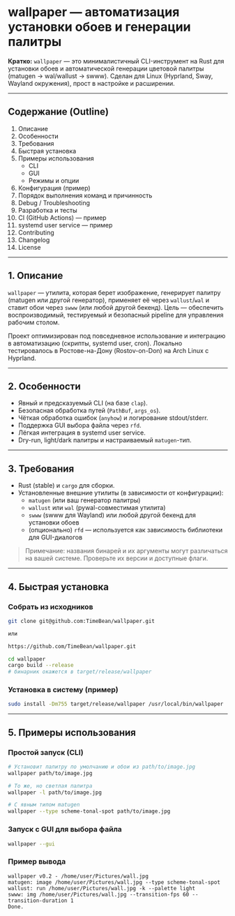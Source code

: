 
# wallpaper — автоматизация установки обоев и генерации палитры

**Кратко:** `wallpaper` — это минималистичный CLI-инструмент на Rust для установки обоев и автоматической генерации цветовой палитры (matugen → wal/wallust → swww). Сделан для Linux (Hyprland, Sway, Wayland окружения), прост в настройке и расширении.

---

## Содержание (Outline)

1. Описание
2. Особенности
3. Требования
4. Быстрая установка
5. Примеры использования
   - CLI
   - GUI
   - Режимы и опции
6. Конфигурация (пример)
7. Порядок выполнения команд и причинность
8. Debug / Troubleshooting
9. Разработка и тесты
10. CI (GitHub Actions) — пример
11. systemd user service — пример
12. Contributing
13. Changelog
14. License

---

## 1. Описание

`wallpaper` — утилита, которая берет изображение, генерирует палитру (matugen или другой генератор), применяет её через `wallust`/`wal` и ставит обои через `swww` (или любой другой бекенд). Цель — обеспечить воспроизводимый, тестируемый и безопасный pipeline для управления рабочим столом.

Проект оптимизирован под повседневное использование и интеграцию в автоматизацию (скрипты, systemd user, cron). Локально тестировалось в Ростове-на-Дону (Rostov-on-Don) на Arch Linux с Hyprland.

---

## 2. Особенности

- Явный и предсказуемый CLI (на базе `clap`).
- Безопасная обработка путей (`PathBuf`, `args_os`).
- Чёткая обработка ошибок (`anyhow`) и логирование stdout/stderr.
- Поддержка GUI выбора файла через `rfd`.
- Лёгкая интеграция в systemd user service.
- Dry-run, light/dark палитры и настраиваемый `matugen`-тип.

---

## 3. Требования

- Rust (stable) и `cargo` для сборки.
- Установленные внешние утилиты (в зависимости от конфигурации):
  - `matugen` (или ваш генератор палитры)
  - `wallust` или `wal` (pywal-совместимая утилита)
  - `swww` (swww для Wayland) или любой другой бекенд для установки обоев
  - (опционально) `rfd` — используется как зависимость библиотеки для GUI-диалогов

> Примечание: названия бинарей и их аргументы могут различаться на вашей системе. Проверьте их версии и доступные флаги.

---

## 4. Быстрая установка

### Собрать из исходников

```bash
git clone git@github.com:TimeBean/wallpaper.git

или

https://github.com/TimeBean/wallpaper.git

cd wallpaper
cargo build --release
# бинарник окажется в target/release/wallpaper
```

### Установка в систему (пример)

```bash
sudo install -Dm755 target/release/wallpaper /usr/local/bin/wallpaper
```

---

## 5. Примеры использования

### Простой запуск (CLI)

```bash
# Установит палитру по умолчанию и обои из path/to/image.jpg
wallpaper path/to/image.jpg

# То же, но светлая палитра
wallpaper -l path/to/image.jpg

# С явным типом matugen
wallpaper --type scheme-tonal-spot path/to/image.jpg
```

### Запуск с GUI для выбора файла

```bash
wallpaper --gui
```

### Пример вывода

```text
wallpaper v0.2 - /home/user/Pictures/wall.jpg
matugen: image /home/user/Pictures/wall.jpg --type scheme-tonal-spot
wallust: run /home/user/Pictures/wall.jpg -k --palette light
swww: img /home/user/Pictures/wall.jpg --transition-fps 60 --transition-duration 1
Done.
```

